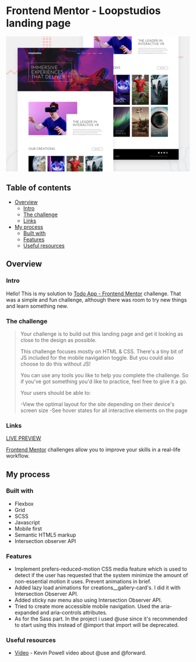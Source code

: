 # Frontend Mentor - Loopstudios landing page

![Design preview for the Loopstudios landing page coding challenge](./design/desktop-preview.jpg)

## Table of contents

- [Overview](#overview)
  - [Intro](#intro)
  - [The challenge](#the-challenge)
  - [Links](#links)
- [My process](#my-process)
  - [Built with](#built-with)
  - [Features](#features)
  - [Useful resources](#useful-resources)

## Overview

### Intro
Hello! This is my solution to [Todo App - Frontend Mentor](https://www.frontendmentor.io/challenges/loopstudios-landing-page-N88J5Onjw) challenge. That was a simple and fun challenge, although there was room to try new things and learn something new. 

### The challenge

>Your challenge is to build out this landing page and get it looking as close to the design as possible.
>
>This challenge focuses mostly on HTML & CSS. There's a tiny bit of JS included for the mobile navigation toggle. But you could also choose to do this without JS!
>
>You can use any tools you like to help you complete the challenge. So if you've got something you'd like to practice, feel free to give it a go.
>
>Your users should be able to:
>
>-View the optimal layout for the site depending on their device's screen size
>-See hover states for all interactive elements on the page

### Links

[LIVE PREVIEW](https://loopstudios-tediko.netlify.app/)

[Frontend Mentor](https://www.frontendmentor.io) challenges allow you to improve your skills in a real-life workflow.

## My process

### Built with

 - Flexbox
 - Grid
 - SCSS
 - Javascript
 - Mobile first
 - Semantic HTML5 markup
 - Intersection observer API

### Features

- Implement prefers-reduced-motion CSS media feature which is used to detect if the user has requested that the system minimize the amount of non-essential motion it uses. Prevent animations in brief.
- Added lazy load animations for creations__gallery-card's. I did it with Intersection Observer API.
- Added sticky nav menu also using Intersection Observer API.
- Tried to create more accessible mobile navigation. Used the aria-expanded and aria-controls attributes.
- As for the Sass part. In the project i used @use since it's recommended to start using this instead of @import that import will be deprecated. 

### Useful resources
 
- [Video](https://www.youtube.com/watch?v=CR-a8upNjJ0) - Kevin Powell video about @use and @forward. 